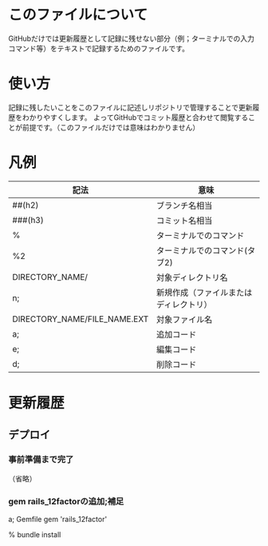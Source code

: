 # このファイルについて
GitHubだけでは更新履歴として記録に残せない部分（例；ターミナルでの入力コマンド等）をテキストで記録するためのファイルです。

# 使い方
記録に残したいことをこのファイルに記述しリポジトリで管理することで更新履歴をわかりやすくします。
よってGitHubでコミット履歴と合わせて閲覧することが前提です。（このファイルだけでは意味はわかりません）

# 凡例
|記法|意味|
|--|--|
|##(h2) |ブランチ名相当
|###(h3)|コミット名相当
|%  |ターミナルでのコマンド
|%2 |ターミナルでのコマンド(タブ2)
|DIRECTORY_NAME/|対象ディレクトリ名
|n; |新規作成（ファイルまたはディレクトリ）
|DIRECTORY_NAME/FILE_NAME.EXT|対象ファイル名
|a; |追加コード
|e; |編集コード
|d; |削除コード

# 更新履歴
## デプロイ
### 事前準備まで完了
（省略）
### gem rails_12factorの追加;補足
a;
Gemfile
gem 'rails_12factor'

% bundle install
